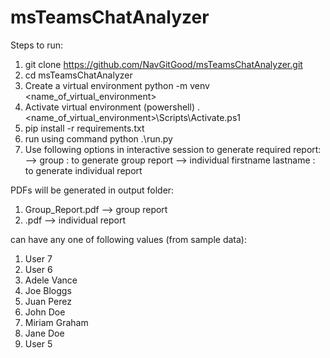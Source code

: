 # msTeamsChatAnalyzer
Steps to run:
1. git clone https://github.com/NavGitGood/msTeamsChatAnalyzer.git
2. cd msTeamsChatAnalyzer
3. Create a virtual environment python -m venv <name_of_virtual_environment>
4. Activate virtual environment (powershell) .\<name_of_virtual_environment>\Scripts\Activate.ps1
5. pip install -r requirements.txt
6. run using command python .\run.py
7. Use following options in interactive session to generate required report:
    --> group : to generate group report
    --> individual firstname lastname : to generate individual report 

PDFs will be generated in output folder:
1. Group_Report.pdf --> group report
2. <firstname lastname>.pdf --> individual report

<firstname lastname> can have any one of following values (from sample data):
1. User 7
2. User 6
3. Adele Vance
4. Joe Bloggs
5. Juan Perez
6. John Doe
7. Miriam Graham
8. Jane Doe
9. User 5
